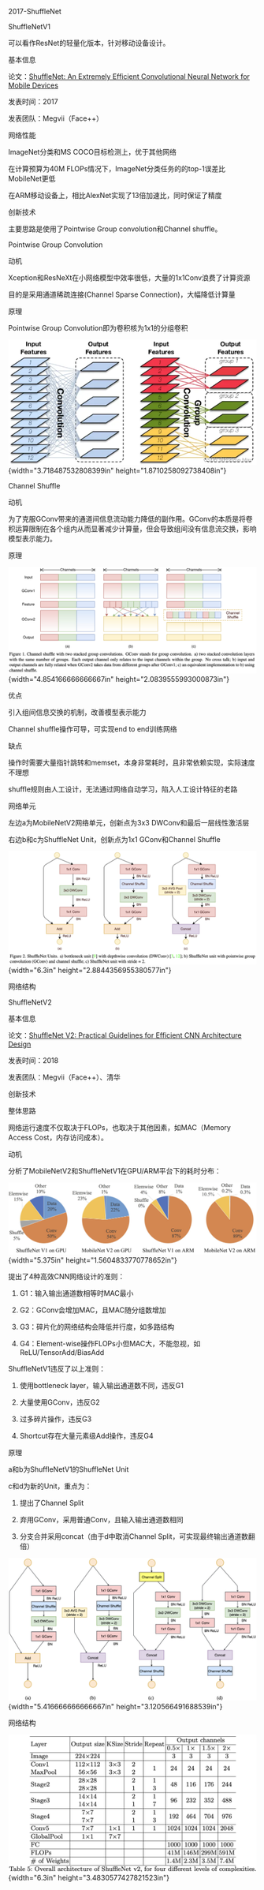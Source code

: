 2017-ShuffleNet

ShuffleNetV1

可以看作ResNet的轻量化版本，针对移动设备设计。

基本信息

论文：[ShuffleNet: An Extremely Efficient Convolutional Neural Network
for Mobile Devices](https://arxiv.org/abs/1707.01083)

发表时间：2017

发表团队：Megvii（Face++）

网络性能

ImageNet分类和MS COCO目标检测上，优于其他网络

在计算预算为40M
FLOPs情况下，ImageNet分类任务的的top-1误差比MobileNet更低

在ARM移动设备上，相比AlexNet实现了13倍加速比，同时保证了精度

创新技术

主要思路是使用了Pointwise Group convolution和Channel shuffle。

Pointwise Group Convolution

动机

Xception和ResNeXt在小网络模型中效率很低，大量的1x1Conv浪费了计算资源

目的是采用通道稀疏连接(Channel Sparse Connection)，大幅降低计算量

原理

Pointwise Group Convolution即为卷积核为1x1的分组卷积

![descript](./2017-ShuffleNet/media/image1.png){width="3.718487532808399in"
height="1.8710258092738408in"}

Channel Shuffle

动机

为了克服GConv带来的通道间信息流动能力降低的副作用。GConv的本质是将卷积运算限制在各个组内从而显著减少计算量，但会导致组间没有信息流交换，影响模型表示能力。

原理

![descript](./2017-ShuffleNet/media/image2.png){width="4.854166666666667in"
height="2.0839555993000873in"}

优点

引入组间信息交换的机制，改善模型表示能力

Channel shuffle操作可导，可实现end to end训练网络

缺点

操作时需要大量指针跳转和memset，本身非常耗时，且非常依赖实现，实际速度不理想

shuffle规则由人工设计，无法通过网络自动学习，陷入人工设计特征的老路

网络单元

左边a为MobileNetV2网络单元，创新点为3x3 DWConv和最后一层线性激活层

右边b和c为ShuffleNet Unit，创新点为1x1 GConv和Channel Shuffle

![descript](./2017-ShuffleNet/media/image3.png){width="6.3in"
height="2.8844356955380577in"}

网络结构

ShuffleNetV2

基本信息

论文：[ShuffleNet V2: Practical Guidelines for Efficient CNN
Architecture Design](https://arxiv.org/abs/1807.11164)

发表时间：2018

发表团队：Megvii（Face++）、清华

创新技术

整体思路

网络运行速度不仅取决于FLOPs，也取决于其他因素，如MAC（Memory Access
Cost，内存访问成本）。

动机

分析了MobileNetV2和ShuffleNetV1在GPU/ARM平台下的耗时分布：

![descript](./2017-ShuffleNet/media/image4.png){width="5.375in"
height="1.5604833770778652in"}

提出了4种高效CNN网络设计的准则：

1.  G1：输入输出通道数相等时MAC最小

2.  G2：GConv会增加MAC，且MAC随分组数增加

3.  G3：碎片化的网络结构会降低并行度，如多路结构

4.  G4：Element-wise操作FLOPs小但MAC大，不能忽视，如ReLU/TensorAdd/BiasAdd

ShuffleNetV1违反了以上准则：

1.  使用bottleneck layer，输入输出通道数不同，违反G1

2.  大量使用GConv，违反G2

3.  过多碎片操作，违反G3

4.  Shortcut存在大量元素级Add操作，违反G4

原理

a和b为ShuffleNetV1的ShuffleNet Unit

c和d为新的Unit，重点为：

1.  提出了Channel Split

2.  弃用GConv，采用普通Conv，且输入输出通道数相同

3.  分支合并采用concat（由于d中取消Channel
    Split，可实现最终输出通道数翻倍）

![descript](./2017-ShuffleNet/media/image5.png){width="5.416666666666667in"
height="3.120566491688539in"}

网络结构

![descript](./2017-ShuffleNet/media/image6.png){width="6.3in"
height="3.4830577427821523in"}
